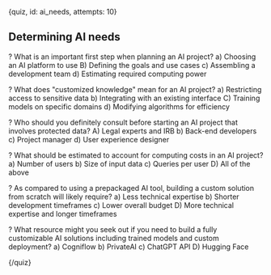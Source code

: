 
{quiz, id: ai_needs, attempts: 10}

## Determining AI needs

? What is an important first step when planning an AI project?
a) Choosing an AI platform to use
B) Defining the goals and use cases
c) Assembling a development team
d) Estimating required computing power

? What does "customized knowledge" mean for an AI project?
a) Restricting access to sensitive data
b) Integrating with an existing interface
C) Training models on specific domains
d) Modifying algorithms for efficiency

? Who should you definitely consult before starting an AI project that involves protected data?
A) Legal experts and IRB
b) Back-end developers
c) Project manager
d) User experience designer

? What should be estimated to account for computing costs in an AI project?
a) Number of users
b) Size of input data
c) Queries per user
D) All of the above

? As compared to using a prepackaged AI tool, building a custom solution from scratch will likely require?
a) Less technical expertise
b) Shorter development timeframes
c) Lower overall budget
D) More technical expertise and longer timeframes

? What resource might you seek out if you need to build a fully customizable AI solutions including trained models and custom deployment?
a) Cogniflow
b) PrivateAI
c) ChatGPT API
D) Hugging Face

{/quiz}
